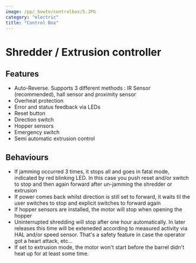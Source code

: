 ```yaml
---
image: /pp/_howto/controlbox/5.JPG
category: "electric"
title: "Control Box"
---
```



# Shredder / Extrusion controller

## Features

- Auto-Reverse. Supports 3 different methods : IR Sensor (recommended), hall sensor and proximity sensor
- Overheat protection
- Error and status feedback via LEDs
- Reset button
- Direction switch
- Hopper sensors
- Emergency switch
- Semi automatic extrusion control

## Behaviours

- If jamming occurred 3 times, it stops all and goes in fatal mode, indicated by red blinking LED. In this case you push reset and/or switch to stop and then again forward after un-jamming the shredder or extrusion
- If power comes back whilst direction is still set to forward, it waits til the user switches to stop and explicit switches to forward again
- If hopper sensors are installed, the motor will stop when opening the hopper
- Uninterrupted shredding will stop after one hour automatically. In later releases this time will be exteneded according to measured activity via HAL and/or speed sensor. That's a safety feature in case the operator got a heart attack, etc...
- If set to extrusion mode, the motor won't start before the barrel didn't heat up for at least some time.
